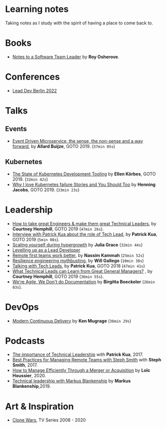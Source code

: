 # Learning notes

Taking notes as I study with the spirit of having a place to come back to.

# Books

- [Notes to a Software Team Leader](./books/notes-to-a-software-team-leader.md) by **Roy Osherove**.

# Conferences

- [Lead Dev Berlin 2022](./conferences/0-lead-dev-berlin.md)

# Talks

## Events

- [Event Driven Microservice, the sense, the non-sense and a way forward](./talks/events/event-driven-microservices-the-sense-the-non-sense.md), by **Allard Buijze**, GOTO 2019. (`37min 05s`)

## Kubernetes

- [The State of Kubernetes Development Tooling](./talks/kubernetes/state-of-kubernetes-development-tooling.md) by **Ellen Körbes**, GOTO 2019. (`32min 42s`)
- [Why I love Kubernetes failure Stories and You Should Too](./talks/kubernetes/why-i-love-kubernetes-failure-stories.md) by **Henning Jacobs**, GOTO 2019. (`33min 23s`)

# Leadership

- [How to take great Engineers & make them great Technical Leaders](./talks/leadership/how-to-take-great-engineers-and-make-them-great-tech-lead.md), by **Courtney Hemphill**, GOTO 2019 (`47min 26s`).
- [Interview with Patrick Kua about the role of Tech Lead](./talks/leadership/interview-with-patrick-kua.md), by **Patrick Kua**, GOTO 2019 (`5min 08s`).
- [Scaling yourself during hypergrowth](./talks/leadership/scaling-yourself-during-hypergrowth.md) by **Julia Grace** (`32min 44s`)
- [Levelling up as a Lead Developer](./talks/leadership/levelling-up-as-lead.md)
- [Remote first teams work better](./talks/leadership/remote-first-work-better.md), by **Nassim Kammah** (`25min 52s`)
- [Resilience engineering mythbusting](./talks/leadersip/resilience-engineering-mythbusting.md), by **Will Gallego** (`10min 30s`)
- [Talking with Tech Leads](./talks/leadership/talking-with-tech-leads.md), by **Patrick Kua**, GOTO 2018 (`47min 41s`)
- [What Technical Leads can Learn from Great General Managers?](./talks/leadership/what-tech-leads-can-learn-from-general-managers.md) , by **Courtney Hemphill**, GOTO 2019 (`36min 55s`).
- [We're Agile, We Don't do Documentation](./talks/leadership/we-are-agile-we-dont-do-documentation.md) by **Birgitta Boeckeler** (`26min 03s`).

# DevOps

- [Modern Continuous Delivery](./talks/devops/modern-continuous-delivery.md) by **Ken Mugrage** (`36min 29s`)

# Podcasts

- [The importance of Technical Leadership](./podcasts/the-importance-of-technical-leadership.md) with **Patrick Kua**, 2017.
- [Best Practices for Managing Remote Teams with Steph Smith](./podcasts/best-practices-for-managing.md) with **Steph Smith**, 2017.
- [How to Manage Efficiently Through a Merger or Acquisition](./podcasts/how-to-manage-efficiently-through-a-merger.md) by **Loïc Houssier**, 2020.
- [Technical leadership with Markus Blankenship](./podcasts/technical-leadership-with-markus-blankenship.md) by **Markus Blankenship**,2019.

# Art & Inspiration

- [Clone Wars](./art/clone-wars.md), TV Series 2008 - 2020

 